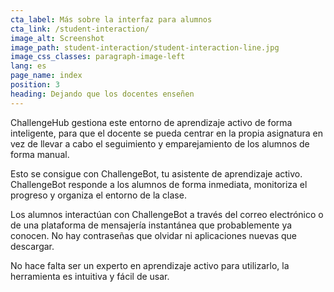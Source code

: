 ```yaml
---
cta_label: Más sobre la interfaz para alumnos
cta_link: /student-interaction/
image_alt: Screenshot
image_path: student-interaction/student-interaction-line.jpg
image_css_classes: paragraph-image-left
lang: es
page_name: index
position: 3
heading: Dejando que los docentes enseñen
---
```


ChallengeHub gestiona este entorno de aprendizaje activo de forma inteligente, para que el docente se pueda centrar en la propia asignatura en vez de llevar a cabo el seguimiento y emparejamiento de los alumnos de forma manual.

Esto se consigue con ChallengeBot, tu asistente de aprendizaje activo. ChallengeBot responde a los alumnos de forma inmediata, monitoriza el progreso y organiza el entorno de la clase.

Los alumnos interactúan con ChallengeBot a través del correo electrónico o de una plataforma de mensajería instantánea que probablemente ya conocen. No hay contraseñas que olvidar ni aplicaciones nuevas que descargar.

No hace falta ser un experto en aprendizaje activo para utilizarlo, la herramienta es intuitiva y fácil de usar.
